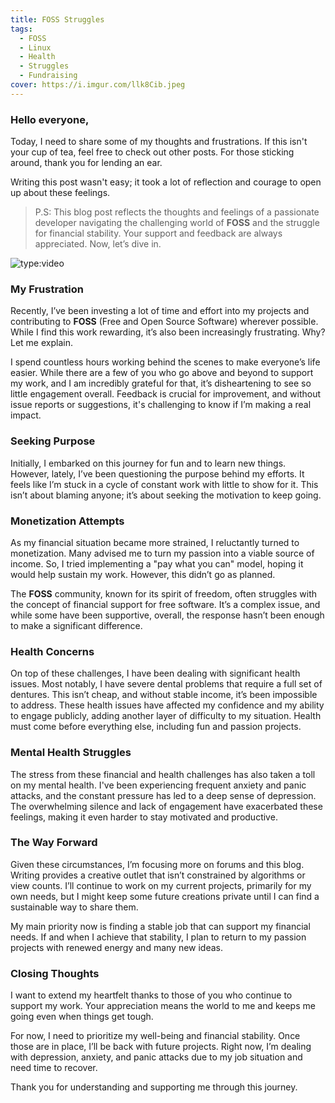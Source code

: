 ```yaml
---
title: FOSS Struggles
tags:
  - FOSS
  - Linux
  - Health
  - Struggles
  - Fundraising
cover: https://i.imgur.com/llk8Cib.jpeg
---
```

### Hello everyone,

Today, I need to share some of my thoughts and frustrations. If this isn't your cup of tea, feel free to check out other posts. For those sticking around, thank you for lending an ear.

Writing this post wasn't easy; it took a lot of reflection and courage to open up about these feelings.

> P.S: This blog post reflects the thoughts and feelings of a passionate developer navigating the challenging world of **FOSS** and the struggle for financial stability. Your support and feedback are always appreciated. Now, let’s dive in.

![type:video](https://www.youtube.com/embed/BpmAFwZy0Gg)

### My Frustration

Recently, I’ve been investing a lot of time and effort into my projects and contributing to **FOSS** (Free and Open Source Software) wherever possible. While I find this work rewarding, it’s also been increasingly frustrating. Why? Let me explain.

I spend countless hours working behind the scenes to make everyone’s life easier. While there are a few of you who go above and beyond to support my work, and I am incredibly grateful for that, it’s disheartening to see so little engagement overall. Feedback is crucial for improvement, and without issue reports or suggestions, it's challenging to know if I’m making a real impact.

### Seeking Purpose

Initially, I embarked on this journey for fun and to learn new things. However, lately, I’ve been questioning the purpose behind my efforts. It feels like I’m stuck in a cycle of constant work with little to show for it. This isn’t about blaming anyone; it’s about seeking the motivation to keep going.

### Monetization Attempts

As my financial situation became more strained, I reluctantly turned to monetization. Many advised me to turn my passion into a viable source of income. So, I tried implementing a "pay what you can" model, hoping it would help sustain my work. However, this didn’t go as planned.

The **FOSS** community, known for its spirit of freedom, often struggles with the concept of financial support for free software. It’s a complex issue, and while some have been supportive, overall, the response hasn’t been enough to make a significant difference.

### Health Concerns

On top of these challenges, I have been dealing with significant health issues. Most notably, I have severe dental problems that require a full set of dentures. This isn’t cheap, and without stable income, it’s been impossible to address. These health issues have affected my confidence and my ability to engage publicly, adding another layer of difficulty to my situation. Health must come before everything else, including fun and passion projects.

### Mental Health Struggles

The stress from these financial and health challenges has also taken a toll on my mental health. I've been experiencing frequent anxiety and panic attacks, and the constant pressure has led to a deep sense of depression. The overwhelming silence and lack of engagement have exacerbated these feelings, making it even harder to stay motivated and productive.

### The Way Forward

Given these circumstances, I’m focusing more on forums and this blog. Writing provides a creative outlet that isn’t constrained by algorithms or view counts. I’ll continue to work on my current projects, primarily for my own needs, but I might keep some future creations private until I can find a sustainable way to share them.

My main priority now is finding a stable job that can support my financial needs. If and when I achieve that stability, I plan to return to my passion projects with renewed energy and many new ideas.

### Closing Thoughts

I want to extend my heartfelt thanks to those of you who continue to support my work. Your appreciation means the world to me and keeps me going even when things get tough.

For now, I need to prioritize my well-being and financial stability. Once those are in place, I’ll be back with future projects. Right now, I’m dealing with depression, anxiety, and panic attacks due to my job situation and need time to recover.

Thank you for understanding and supporting me through this journey.
